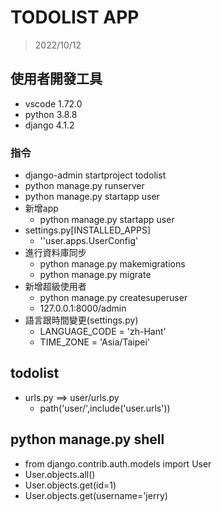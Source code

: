 # TODOLIST APP

>2022/10/12
## 使用者開發工具
- vscode 1.72.0
- python 3.8.8
- django 4.1.2

### 指令
- django-admin startproject todolist
- python manage.py runserver
- python manage.py startapp user
- 新增app
    - python manage.py startapp user
- settings.py[INSTALLED_APPS]
  - ''user.apps.UserConfig'
- 進行資料庫同步
    - python manage.py makemigrations
    - python manage.py migrate
- 新增超級使用者
    - python manage.py createsuperuser
    - 127.0.0.1:8000/admin
- 語言跟時間變更(settings.py)
    - LANGUAGE_CODE = 'zh-Hant'
    - TIME_ZONE = 'Asia/Taipei'
## todolist
- urls.py ==> user/urls.py
    - path('user/',include('user.urls'))

## python manage.py shell
- from django.contrib.auth.models import User
- User.objects.all()
- User.objects.get(id=1)
- User.objects.get(username='jerry)
